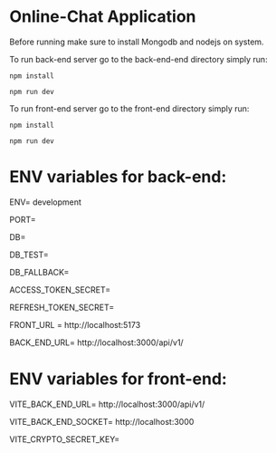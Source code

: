 # Online-Chat Application

Before running make sure to install Mongodb and nodejs on system.

To run back-end server go to the back-end-end directory simply run:

    npm install
    
    npm run dev

To run front-end server go to the front-end directory simply run:

    npm install
    
    npm run dev

# ENV variables for back-end:

ENV= development

PORT=

DB=

DB_TEST=

DB_FALLBACK=

ACCESS_TOKEN_SECRET=

REFRESH_TOKEN_SECRET=

FRONT_URL = http://localhost:5173

BACK_END_URL= http://localhost:3000/api/v1/

# ENV variables for front-end:
VITE_BACK_END_URL= http://localhost:3000/api/v1/

VITE_BACK_END_SOCKET= http://localhost:3000

VITE_CRYPTO_SECRET_KEY=
